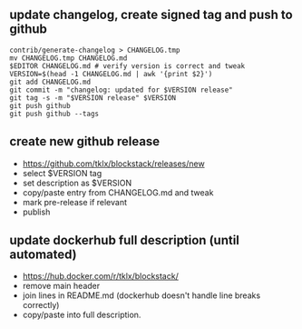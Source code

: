 ## update changelog, create signed tag and push to github

```
contrib/generate-changelog > CHANGELOG.tmp
mv CHANGELOG.tmp CHANGELOG.md
$EDITOR CHANGELOG.md # verify version is correct and tweak 
VERSION=$(head -1 CHANGELOG.md | awk '{print $2}')
git add CHANGELOG.md
git commit -m "changelog: updated for $VERSION release"
git tag -s -m "$VERSION release" $VERSION
git push github
git push github --tags
```

## create new github release

- https://github.com/tklx/blockstack/releases/new
- select $VERSION tag
- set description as $VERSION
- copy/paste entry from CHANGELOG.md and tweak
- mark pre-release if relevant
- publish

## update dockerhub full description (until automated)

- https://hub.docker.com/r/tklx/blockstack/
- remove main header
- join lines in README.md (dockerhub doesn't handle line breaks correctly)
- copy/paste into full description.

